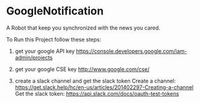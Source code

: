 # GoogleNotification

A Robot that keep you synchronized with the news you cared.


To Run this Project follow these steps:

1. get your google API key
   https://console.developers.google.com/iam-admin/projects

2. get your google CSE key
   http://www.google.com/cse/

3. create a slack channel and get the slack token
   Create a channel: https://get.slack.help/hc/en-us/articles/201402297-Creating-a-channel
   Get the slack token: https://api.slack.com/docs/oauth-test-tokens
